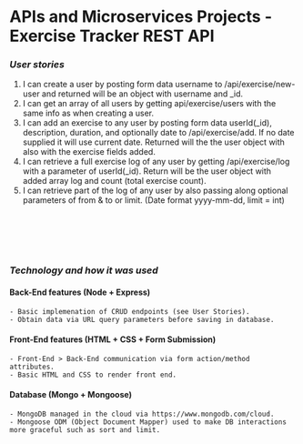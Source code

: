 # APIs and Microservices Projects - Exercise Tracker REST API

### _User stories_

1. I can create a user by posting form data username to /api/exercise/new-user and returned will be an object with username and _id.
2. I can get an array of all users by getting api/exercise/users with the same info as when creating a user.
3. I can add an exercise to any user by posting form data userId(_id), description, duration, and optionally date to /api/exercise/add. If no date supplied it will use current date. Returned will the the user object with also with the exercise fields added.
4. I can retrieve a full exercise log of any user by getting /api/exercise/log with a parameter of userId(_id). Return will be the user object with added array log and count (total exercise count).
5. I can retrieve part of the log of any user by also passing along optional parameters of from & to or limit. (Date format yyyy-mm-dd, limit = int)

  <br>
  <br>
  <br>
  <br>

### _Technology and how it was used_

#### Back-End features (Node + Express)

    - Basic implemenation of CRUD endpoints (see User Stories).
    - Obtain data via URL query parameters before saving in database.

#### Front-End features (HTML + CSS + Form Submission)

    - Front-End > Back-End communication via form action/method attributes.
    - Basic HTML and CSS to render front end.

#### Database (Mongo + Mongoose)

    - MongoDB managed in the cloud via https://www.mongodb.com/cloud.
    - Mongoose ODM (Object Document Mapper) used to make DB interactions more graceful such as sort and limit.

